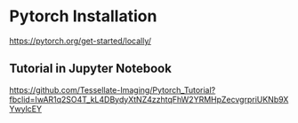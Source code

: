# Pytorch Installation 
https://pytorch.org/get-started/locally/

## Tutorial in Jupyter Notebook
https://github.com/Tessellate-Imaging/Pytorch_Tutorial?fbclid=IwAR1q2SO4T_kL4DBydyXtNZ4zzhtqFhW2YRMHpZecvgrpriUKNb9XYwylcEY
